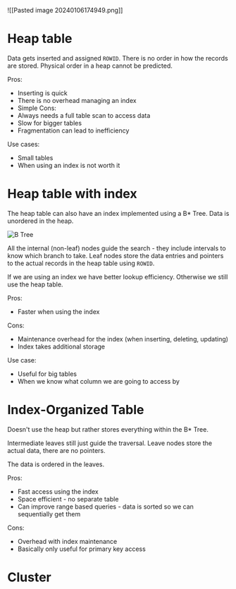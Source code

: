 ![[Pasted image 20240106174949.png]]
# Heap table
Data gets inserted and assigned `ROWID`. There is no order in how the records are stored. Physical order in a heap cannot be predicted.

Pros:
- Inserting is quick
- There is no overhead managing an index
- Simple
Cons:
- Always needs a full table scan to access data
- Slow for bigger tables
- Fragmentation can lead to inefficiency

Use cases:
- Small tables
- When using an index is not worth it
# Heap table with index
The heap table can also have an index implemented using a B* Tree. Data is unordered in the heap.

![B Tree](https://i.imgur.com/rLkcdAZ.png)

All the internal (non-leaf) nodes guide the search - they include intervals to know which branch to take.
Leaf nodes store the data entries and pointers to the actual records in the heap table using `ROWID`. 

If we are using an index we have better lookup efficiency. Otherwise we still use the heap table.

Pros:
- Faster when using the index

Cons:
- Maintenance overhead for the index (when inserting, deleting, updating)
- Index takes additional storage

Use case:
- Useful for big tables
- When we know what column we are going to access by

# Index-Organized Table
Doesn't use the heap but rather stores everything within the B* Tree.

Intermediate leaves still just guide the traversal.
Leave nodes store the actual data, there are no pointers.

The data is ordered in the leaves.

Pros:
- Fast access using the index
- Space efficient - no separate table
- Can improve range based queries - data is sorted so we can sequentially get them

Cons:
- Overhead with index maintenance
- Basically only useful for primary key access

# Cluster
